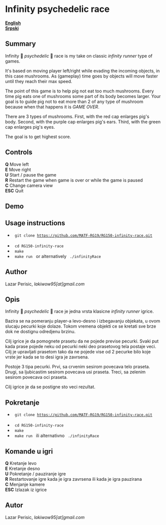 # Infinity psychedelic race

**[English](#summary)**  
**[Srpski](#opis)**

## Summary

Infinity :mushroom: *psychedelic* :mushroom: race is my take on classic *infinity runner* type of games.

It's based on moving player left/right while evading the incoming objects, in this case mushrooms. As (gameplay) time goes by objects will move faster until they reach their max speed.

The point of this game is to help pig not eat too much mushrooms. Every time pig eats one of mushrooms some part of its body becomes larger. Your goal is to guide pig not to eat more than 2 of any type of mushroom because when that happens it is *GAME OVER*.

There are 3 types of mushrooms.
First, with the red cap enlarges pig's body.
Second, with the purple cap enlarges pig's ears.
Third, with the green cap enlarges pig's eyes.

The goal is to get highest score.


## Controls

**Q** Move left  
**E** Move right  
**U** Start / pause the game  
**R** Restart the game when game is over or while the game is paused  
**C** Change camera view  
**ESC** Quit

## Demo





## Usage instructions

* <code> git clone https://github.com/MATF-RG19/RG150-infinity-race.git </code> <br>
* <code> cd RG150-infinity-race </code> <br>
* <code> make </code> <br>
* <code> make run </code> or alternatively <code> ./infinityRace </code>



## Author

Lazar Perisic, *lakiwow95[at]gmail.com* 


## Opis

Infinity :mushroom: *psychedelic* :mushroom: race je jedna vrsta klasicne *infinity runner* igrice.

Bazira se na pomeranju player-a levo-desno i izbegavanju objekata, u ovom slucaju pecurki koje dolaze. Tokom vremena objekti ce se kretati sve brze dok ne dostignu odredjenu brzinu.

Cilj igrice je da pomognete prasetu da ne pojede previse pecurki. Svaki put kada prase pojede neku od pecurki neki deo prasetovog tela postaje veci. Cilj je upravljati prasetom tako da ne pojede vise od 2 pecurke bilo koje vrste jer kada se to desi igra je zavrsena.

Postoje 3 tipa pecurki.
Prvi, sa crvenim sesirom povecava telo praseta.
Drugi, sa ljubicastim sesirom povecava usi praseta.
Treci, sa zelenim sesirom povecava oci praseta.

Cilj igrice je da se postigne sto veci rezultat.




## Pokretanje

* <code> git clone https://github.com/MATF-RG19/RG150-infinity-race.git </code> <br>
* <code> cd RG150-infinity-race </code> <br>
* <code> make </code> <br>
* <code> make run </code> ili alternativno <code> ./infinityRace </code>



## Komande u igri

**Q** Kretanje levo  
**E** Kretanje desno  
**U** Pokretanje / pauziranje igre  
**R** Restartovanje igre kada je igra zavrsena ili kada je igra pauzirana  
**C** Menjanje kamere  
**ESC** Izlazak iz igrice  


## Autor

Lazar Perisic, *lakiwow95[at]gmail.com*